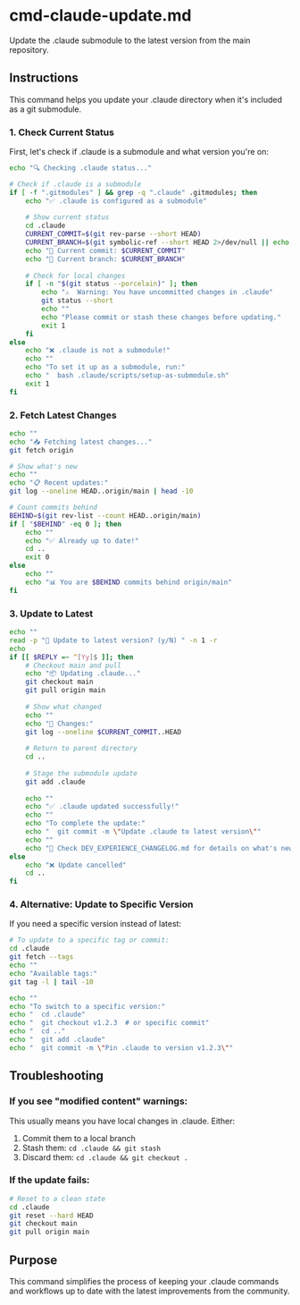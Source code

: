 # cmd-claude-update.md

Update the .claude submodule to the latest version from the main repository.

## Instructions

This command helps you update your .claude directory when it's included as a git submodule.

### 1. Check Current Status

First, let's check if .claude is a submodule and what version you're on:

```bash
echo "🔍 Checking .claude status..."

# Check if .claude is a submodule
if [ -f ".gitmodules" ] && grep -q ".claude" .gitmodules; then
    echo "✅ .claude is configured as a submodule"
    
    # Show current status
    cd .claude
    CURRENT_COMMIT=$(git rev-parse --short HEAD)
    CURRENT_BRANCH=$(git symbolic-ref --short HEAD 2>/dev/null || echo "detached")
    echo "📍 Current commit: $CURRENT_COMMIT"
    echo "🌿 Current branch: $CURRENT_BRANCH"
    
    # Check for local changes
    if [ -n "$(git status --porcelain)" ]; then
        echo "⚠️  Warning: You have uncommitted changes in .claude"
        git status --short
        echo ""
        echo "Please commit or stash these changes before updating."
        exit 1
    fi
else
    echo "❌ .claude is not a submodule!"
    echo ""
    echo "To set it up as a submodule, run:"
    echo "  bash .claude/scripts/setup-as-submodule.sh"
    exit 1
fi
```

### 2. Fetch Latest Changes

```bash
echo ""
echo "📥 Fetching latest changes..."
git fetch origin

# Show what's new
echo ""
echo "📋 Recent updates:"
git log --oneline HEAD..origin/main | head -10

# Count commits behind
BEHIND=$(git rev-list --count HEAD..origin/main)
if [ "$BEHIND" -eq 0 ]; then
    echo ""
    echo "✅ Already up to date!"
    cd ..
    exit 0
else
    echo ""
    echo "📊 You are $BEHIND commits behind origin/main"
fi
```

### 3. Update to Latest

```bash
echo ""
read -p "🔄 Update to latest version? (y/N) " -n 1 -r
echo
if [[ $REPLY =~ ^[Yy]$ ]]; then
    # Checkout main and pull
    echo "📦 Updating .claude..."
    git checkout main
    git pull origin main
    
    # Show what changed
    echo ""
    echo "📝 Changes:"
    git log --oneline $CURRENT_COMMIT..HEAD
    
    # Return to parent directory
    cd ..
    
    # Stage the submodule update
    git add .claude
    
    echo ""
    echo "✅ .claude updated successfully!"
    echo ""
    echo "To complete the update:"
    echo "  git commit -m \"Update .claude to latest version\""
    echo ""
    echo "📖 Check DEV_EXPERIENCE_CHANGELOG.md for details on what's new!"
else
    echo "❌ Update cancelled"
    cd ..
fi
```

### 4. Alternative: Update to Specific Version

If you need a specific version instead of latest:

```bash
# To update to a specific tag or commit:
cd .claude
git fetch --tags
echo ""
echo "Available tags:"
git tag -l | tail -10

echo ""
echo "To switch to a specific version:"
echo "  cd .claude"
echo "  git checkout v1.2.3  # or specific commit"
echo "  cd .."
echo "  git add .claude"
echo "  git commit -m \"Pin .claude to version v1.2.3\""
```

## Troubleshooting

### If you see "modified content" warnings:

This usually means you have local changes in .claude. Either:
1. Commit them to a local branch
2. Stash them: `cd .claude && git stash`
3. Discard them: `cd .claude && git checkout .`

### If the update fails:

```bash
# Reset to a clean state
cd .claude
git reset --hard HEAD
git checkout main
git pull origin main
```

## Purpose

This command simplifies the process of keeping your .claude commands and workflows up to date with the latest improvements from the community.